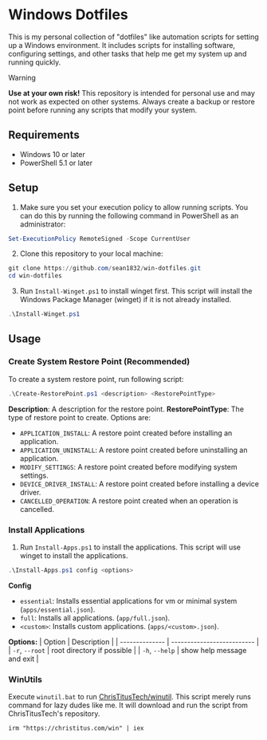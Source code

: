 # Windows Dotfiles
This is my personal collection of "dotfiles" like automation scripts for setting up a Windows environment. It includes scripts for installing software, configuring settings, and other tasks that help me get my system up and running quickly.

> [!WARNING] 
> **Use at your own risk!** This repository is intended for personal use and may not work as expected on other systems. Always create a backup or restore point before running any scripts that modify your system.

## Requirements
- Windows 10 or later
- PowerShell 5.1 or later

## Setup
1. Make sure you set your execution policy to allow running scripts. You can do this by running the following command in PowerShell as an administrator:
```powershell
Set-ExecutionPolicy RemoteSigned -Scope CurrentUser
```
2. Clone this repository to your local machine:
```powershell
git clone https://github.com/sean1832/win-dotfiles.git
cd win-dotfiles
```
3. Run `Install-Winget.ps1` to install winget first. This script will install the Windows Package Manager (winget) if it is not already installed.
```powershell
.\Install-Winget.ps1
```


## Usage
### Create System Restore Point (Recommended)
To create a system restore point, run following script:
```powershell
.\Create-RestorePoint.ps1 <description> <RestorePointType>
```
**Description**: A description for the restore point.
**RestorePointType**: The type of restore point to create. Options are:
- `APPLICATION_INSTALL`: A restore point created before installing an application.
- `APPLICATION_UNINSTALL`: A restore point created before uninstalling an application.
- `MODIFY_SETTINGS`: A restore point created before modifying system settings.
- `DEVICE_DRIVER_INSTALL`: A restore point created before installing a device driver.
- `CANCELLED_OPERATION`: A restore point created when an operation is cancelled.


### Install Applications
1. Run `Install-Apps.ps1` to install the applications. This script will use winget to install the applications.
```powershell
.\Install-Apps.ps1 config <options>
```
**Config**
- `essential`: Installs essential applications for vm or minimal system (`apps/essential.json`).
- `full`: Installs all applications. (`app/full.json`).
- `<custom>`: Installs custom applications. (`apps/<custom>.json`).

**Options:**
| Option         | Description                |
| -------------- | -------------------------- |
| `-r`, `--root` | root directory if possible |
| `-h`, `--help` | show help message and exit |

### WinUtils
Execute `winutil.bat` to run [ChrisTitusTech/winutil](https://github.com/ChrisTitusTech/winutil).
This script merely runs command for lazy dudes like me. It will download and run the script from ChrisTitusTech's repository.
```shell
irm "https://christitus.com/win" | iex
```